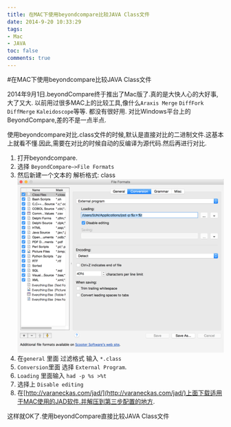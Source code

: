 ```yaml
---
title: 在MAC下使用beyondcompare比较JAVA Class文件
date: 2014-9-20 10:33:29
tags:
- Mac
- JAVA
toc: false
comments: true
---
```


#在MAC下使用beyondcompare比较JAVA Class文件

2014年9月1日.beyondCompare终于推出了Mac版了.真的是大快人心的大好事,大了又大.
以前用过很多MAC上的比较工具,像什么`Araxis Merge` `DiffFork` `DiffMerge` `Kaleidoscope`等等. 都没有很好用. 对比Windows平台上的BeyondCompare,差的不是一点半点.

使用beyondcompare对比.class文件的时候,默认是直接对比的二进制文件.这基本上就看不懂.因此,需要在对比的时候自动的反编译为源代码.然后再进行对比.

<!--more-->

1. 打开beyondcompare. 
2. 选择 `BeyondCompare—>File Formats`
3. 然后新建一个文本的 解析格式:  class
	![](/img/2014/09/20/2.png)
4. 在`general` 里面 过滤格式 输入  `*.class`
5. `Conversion`里面  选择  `External Program`.
6. `Loading` 里面输入   `had -p %s >%t`
7. 选择上 `Disable editing`
8. 在[http://varaneckas.com/jad/](http://varaneckas.com/jad/)上面下载适用于MAC使用的JAD软件.并解压到第三步配置的地方.

这样就OK了.使用beyondCompare直接比较JAVA Class文件
